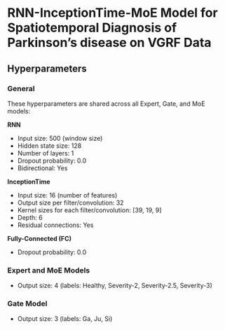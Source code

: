 # RNN-InceptionTime-MoE Model for Spatiotemporal Diagnosis of Parkinson’s disease on VGRF Data

## Hyperparameters

### General  
These hyperparameters are shared across all Expert, Gate, and MoE models:

**RNN**  
- Input size: 500 (window size)  
- Hidden state size: 128  
- Number of layers: 1  
- Dropout probability: 0.0  
- Bidirectional: Yes  

**InceptionTime**  
- Input size: 16 (number of features)  
- Output size per filter/convolution: 32  
- Kernel sizes for each filter/convolution: [39, 19, 9]  
- Depth: 6  
- Residual connections: Yes  

**Fully-Connected (FC)**  
- Dropout probability: 0.0

### Expert and MoE Models  
- Output size: 4 (labels: Healthy, Severity-2, Severity-2.5, Severity-3)

### Gate Model
- Output size: 3 (labels: Ga, Ju, Si)